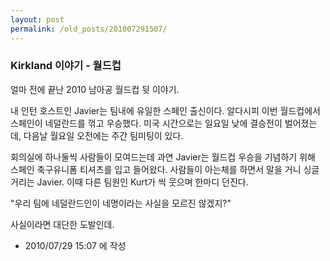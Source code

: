 ```yaml
---
layout: post
permalink: /old_posts/201007291507/
---
```


### Kirkland 이야기 - 월드컵

얼마 전에 끝난 2010 남아공 월드컵 뒷 이야기.

내 인턴 호스트인 Javier는 팀내에 유일한 스페인 출신이다. 알다시피 이번 월드컵에서 스페인이 네덜란드를 꺾고 우승했다. 미국 시간으로는 일요일 낮에 결승전이 벌어졌는데, 다음날 월요일 오전에는 주간 팀미팅이 있다.

회의실에 하나둘씩 사람들이 모여드는데 과연 Javier는 월드컵 우승을 기념하기 위해 스페인 축구유니폼 티셔츠를 입고 들어왔다. 사람들이 아는체를 하면서 말을 거니 싱글거리는 Javier. 이때 다른 팀원인 Kurt가 씩 웃으며 한마디 던진다.

"우리 팀에 네덜란드인이 네명이라는 사실을 모르진 않겠지?"

사실이라면 대단한 도발인데.




- 2010/07/29 15:07 에 작성